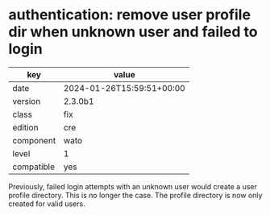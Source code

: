 [//]: # (werk v2)
# authentication: remove user profile dir when unknown user and failed to login

key        | value
---------- | ---
date       | 2024-01-26T15:59:51+00:00
version    | 2.3.0b1
class      | fix
edition    | cre
component  | wato
level      | 1
compatible | yes


Previously, failed login attempts with an unknown user would create a
user profile directory.  This is no longer the case.  The profile
directory is now only created for valid users.

